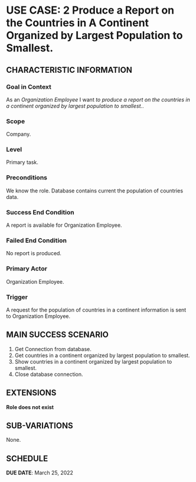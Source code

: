 # USE CASE: 2 Produce a Report on the Countries in A Continent Organized by Largest Population to Smallest.

## CHARACTERISTIC INFORMATION

### Goal in Context

As an *Organization Employee* I want *to produce a report on the countries in a continent organized by largest population to smallest.*.

### Scope

Company.

### Level

Primary task.

### Preconditions

We know the role.  Database contains current the population of countries data.

### Success End Condition

A report is available for Organization Employee.

### Failed End Condition

No report is produced.

### Primary Actor

Organization Employee.

### Trigger

A request for the population of countries in a continent information is sent to Organization Employee.

## MAIN SUCCESS SCENARIO

1. Get Connection from database.
2. Get countries in a continent organized by largest population to smallest.
3. Show countries in a continent organized by largest population to smallest.
4. Close database connection.

## EXTENSIONS

**Role does not exist**

## SUB-VARIATIONS

None.

## SCHEDULE

**DUE DATE**: March 25, 2022
